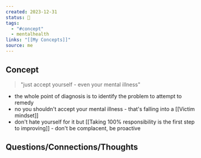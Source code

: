 ```yaml
---
created: 2023-12-31
status: 🔴
tags:
  - "#concept"
  - mentalhealth
links: "[[My Concepts]]"
source: me
---
```

## Concept
> "just accept yourself - even your mental illness"
- the whole point of diagnosis is to identify the problem to attempt to remedy
- no you shouldn't accept your mental illness - that's falling into a [[Victim mindset]]
- don't hate yourself for it but [[Taking 100% responsibility is the first step to improving]] - don't be complacent, be proactive

## Questions/Connections/Thoughts